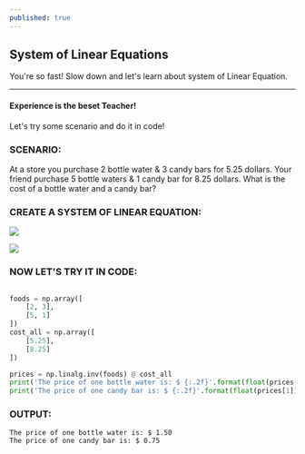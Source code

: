 ```yaml
---
published: true
---
```

## System of Linear Equations

You're so fast! Slow down and let's learn about system of Linear Equation.

****

#### Experience is the beset Teacher!

Let's try some scenario and do it in code!

### SCENARIO:

At a store you purchase 2 bottle water & 3 candy bars for 5.25 dollars. Your friend purchase 5 bottle waters & 1 candy bar for 8.25 dollars. What is the cost of a bottle water and a candy bar?

### CREATE A SYSTEM OF LINEAR EQUATION:

![]({{site.baseurl}}/images/let.png)

![]({{site.baseurl}}/images/systemlinear.png)

### NOW LET'S TRY IT IN CODE:

```python

foods = np.array([
    [2, 3],
    [5, 1]
])
cost_all = np.array([
    [5.25],
    [8.25]
])

prices = np.linalg.inv(foods) @ cost_all
print('The price of one bottle water is: $ {:.2f}'.format(float(prices[0])))
print('The price of one candy bar is: $ {:.2f}'.format(float(prices[1])))

```
### OUTPUT:

	The price of one bottle water is: $ 1.50
	The price of one candy bar is: $ 0.75
